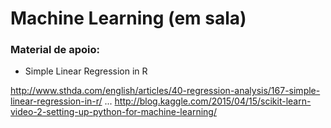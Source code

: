 # Machine Learning (em sala)

### Material de apoio:

- Simple Linear Regression in R 

http://www.sthda.com/english/articles/40-regression-analysis/167-simple-linear-regression-in-r/
...
http://blog.kaggle.com/2015/04/15/scikit-learn-video-2-setting-up-python-for-machine-learning/
